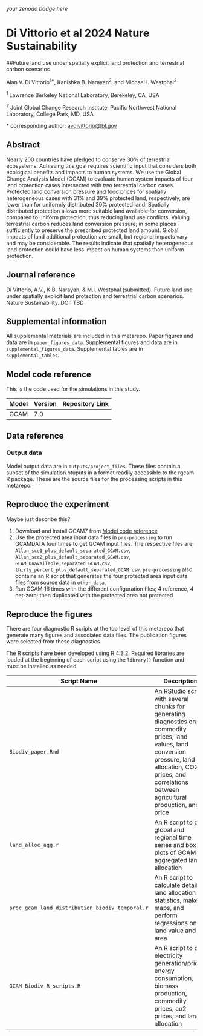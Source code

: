 _your zenodo badge here_

# Di Vittorio et al 2024 Nature Sustainability

##Future land use under spatially explicit land protection and terrestrial carbon scenarios

Alan V. Di Vittorio<sup>1\*</sup>, Kanishka B. Narayan<sup>2</sup>,  and Michael I. Westphal<sup>2</sup>

<sup>1 </sup> Lawrence Berkeley National Laboratory, Berekeley, CA, USA

<sup>2 </sup> Joint Global Change Research Institute, Pacific Northwest National Laboratory, College Park, MD, USA

\* corresponding author:  avdivittorio@lbl.gov

## Abstract
Nearly 200 countries have pledged to conserve 30% of terrestrial ecosystems. Achieving this goal requires scientific input that considers both ecological benefits and impacts to human systems. We use the Global Change Analysis Model (GCAM) to evaluate human system impacts of four land protection cases intersected with two terrestrial carbon cases. Protected land conversion pressure and food prices for spatially heterogeneous cases with 31% and 39% protected land, respectively, are lower than for uniformly distributed 30% protected land. Spatially distributed protection allows more suitable land available for conversion, compared to uniform protection, thus reducing land use conflicts. Valuing terrestrial carbon reduces land conversion pressure; in some places sufficiently to preserve the prescribed protected land amount. Global impacts of land additional protection are small, but regional impacts vary and may be considerable. The results indicate that spatially heterogeneous land protection could have less impact on human systems than uniform protection.

## Journal reference
Di Vittorio, A.V., K.B. Narayan, & M.I. Westphal (submitted). Future land use under spatially explicit land protection and terrestrial carbon scenarios. Nature Sustainability. DOI: TBD

## Supplemental information
All supplemental materials are included in this metarepo. Paper figures and data are in `paper_figures_data`. Supplemental figures and data are in `supplemental_figures_data`. Supplemental tables are in `supplemental_tables`.

## Model code reference
This is the code used for the simulations in this study.

| Model | Version | Repository Link |
|-------|---------|-----------------|
| GCAM	| 7.0	| <url here> |

## Data reference

### Output data
Model output data are in `outputs/project_files`. These files contain a subset of the simulation otuputs in a format readily accessible to the rgcam R package. These are the source files for the processing scripts in this metarepo.

## Reproduce the experiment

Maybe just describe this?

1. Download and install GCAM7 from [Model code reference](#Model-code-reference)
2. Use the protected area input data files in `pre-processing` to run GCAMDATA four times to get GCAM input files. The respective files are: `Allan_sce1_plus_default_separated_GCAM.csv`, `Allan_sce2_plus_default_seoarated_GCAM.csv`, `GCAM_Unavailable_separated_GCAM.csv`, `thirty_percent_plus_default_separated_GCAM.csv`. `pre-processing` also contains an R script that generates the four protected area input data files from source data in `other_data`.
3. Run GCAM 16 times with the different configuration files; 4 reference, 4 net-zero; then duplicated with the protected area not protected


## Reproduce the figures
There are four diagnostic R scripts at the top level of this metarepo that generate many figures and associated data files. The publication figures were selected from these diagnostics.

The R scripts have been developed using R 4.3.2. Required libraries are loaded at the beginning of each script using the `library()` function and must be installed as needed.

| Script Name | Description | How to Run |
| --- | --- | --- |
| `Biodiv_paper.Rmd` | An RStudio script with several chunks for generating diagnostics on: commodity prices, land values, land conversion pressure, land allocation, CO2 prices, and correlations between agricultural production, and price | Open with RStudio or R and execute the code. Outputs are written to `outputs/images` and `outputs/csv` |
| `land_alloc_agg.r` | An R script to plot global and regional time series and box plots of GCAM aggregated land allocation | Open with R and execute the code. Outputs are written by default to `outputs/land_allocation`, and this can be changed in the script |
| `proc_gcam_land_distribution_biodiv_temporal.r` | An R script to calculate detailed land allocation statistics, make maps, and perform regressions on land value and area | Open with R and execute the code. Outputs are written by default to `outputs/gcam_land_distribution`, and this can be changed in the script |
| `GCAM_Biodiv_R_scripts.R` | An R script to plot electricity generation/prices, energy consumption, biomass production, commodity prices, co2 prices, and land allocation | Open with R and execute the code. Outputs are written by default to `outputs/figures_westphal`, and this can be changed in the script |
